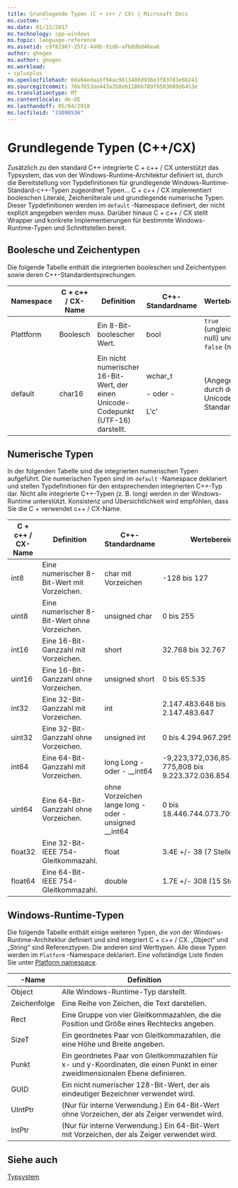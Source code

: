 ```yaml
---
title: Grundlegende Typen (C + c++ / CX) | Microsoft Docs
ms.custom: ''
ms.date: 01/22/2017
ms.technology: cpp-windows
ms.topic: language-reference
ms.assetid: c9f82907-25f2-440b-91d6-afb8dbd46ea6
author: ghogen
ms.author: ghogen
ms.workload:
- cplusplus
ms.openlocfilehash: 0da64edaa3f94ac9813408d936e3f83783e6b241
ms.sourcegitcommit: 76b7653ae443a2b8eb1186b789f8503609d6453e
ms.translationtype: MT
ms.contentlocale: de-DE
ms.lasthandoff: 05/04/2018
ms.locfileid: "33098536"
---
```

# <a name="fundamental-types-ccx"></a>Grundlegende Typen (C++/CX)
Zusätzlich zu den standard C++ integrierte C + c++ / CX unterstützt das Typsystem, das von der Windows-Runtime-Architektur definiert ist, durch die Bereitstellung von Typdefinitionen für grundlegende Windows-Runtime-Standard-c++-Typen zugeordnet Typen... C + c++ / CX implementiert booleschen Literale, Zeichenliterale und grundlegende numerische Typen. Dieser Typdefinitionen werden im `default` -Namespace definiert, der nicht explizit angegeben werden muss. Darüber hinaus C + c++ / CX stellt Wrapper und konkrete Implementierungen für bestimmte Windows-Runtime-Typen und Schnittstellen bereit.  
  
## <a name="boolean-and-character-types"></a>Boolesche und Zeichentypen  
 Die folgende Tabelle enthält die integrierten booleschen und Zeichentypen sowie deren C++-Standardentsprechungen.  
  
|Namespace|C + c++ / CX-Name|Definition|C++-Standardname|Wertebereich|  
|---------------|-----------------------------------------------------------------------|----------------|-------------------------|---------------------|  
|Plattform|Boolesch|Ein 8-Bit-boolescher Wert.|bool|`true` (ungleich null) und `false` (null)|  
|default|char16|Ein nicht numerischer 16-Bit-Wert, der einen Unicode-Codepunkt (UTF-16) darstellt.|wchar_t<br /><br /> - oder - <br /><br /> L'c'|(Angegeben durch den Unicode-Standard)|  
  
## <a name="numeric-types"></a>Numerische Typen  
 In der folgenden Tabelle sind die integrierten numerischen Typen aufgeführt. Die numerischen Typen sind im `default` -Namespace deklariert und stellen Typdefinitionen für den entsprechenden integrierten C++-Typ dar. Nicht alle integrierte C++-Typen (z. B. long) werden in der Windows-Runtime unterstützt. Konsistenz und Übersichtlichkeit wird empfohlen, dass Sie die C + verwendet c++ / CX-Name.  
  
|C + c++ / CX-Name|Definition|C++-Standardname|Wertebereich|  
|-----------------------------------------------------------------------|----------------|-------------------------|---------------------|  
|int8|Eine numerischer 8-Bit-Wert mit Vorzeichen.|char mit Vorzeichen|-128 bis 127|  
|uint8|Eine numerischer 8-Bit-Wert ohne Vorzeichen.|unsigned char|0 bis 255|  
|int16|Eine 16-Bit-Ganzzahl mit Vorzeichen.|short|32.768 bis 32.767|  
|uint16|Eine 16-Bit-Ganzzahl ohne Vorzeichen.|unsigned short|0 bis 65.535|  
|int32|Eine 32-Bit-Ganzzahl mit Vorzeichen.|int|2.147.483.648 bis 2.147.483.647|  
|uint32|Eine 32-Bit-Ganzzahl ohne Vorzeichen.|unsigned int|0 bis 4.294.967.295|  
|int64|Eine 64-Bit-Ganzzahl mit Vorzeichen.|long Long - oder - __int64|-9,223,372,036,854, 775,808 bis 9.223.372.036.854.775.807|  
|uint64|Eine 64-Bit-Ganzzahl ohne Vorzeichen.|ohne Vorzeichen lange long - oder - unsigned __int64|0 bis 18.446.744.073.709.551.615|  
|float32|Eine 32-Bit-IEEE 754-Gleitkommazahl.|float|3.4E +/- 38 (7 Stellen)|  
|float64|Eine 64-Bit-IEEE 754-Gleitkommazahl.|double|1.7E +/- 308 (15 Stellen)|  
  
## <a name="windows-runtime-types"></a>Windows-Runtime-Typen  
 Die folgende Tabelle enthält einige weiteren Typen, die von der Windows-Runtime-Architektur definiert und sind integriert C + c++ / CX. „Object“ und „String“ sind Referenztypen. Die anderen sind Werttypen. Alle diese Typen werden im `Platform` -Namespace deklariert. Eine vollständige Liste finden Sie unter [Platform namespace](../cppcx/platform-namespace-c-cx.md).  
  
|-Name|Definition|  
|----------|----------------|  
|Object|Alle Windows-Runtime-Typ darstellt.|  
|Zeichenfolge|Eine Reihe von Zeichen, die Text darstellen.|  
|Rect|Eine Gruppe von vier Gleitkommazahlen, die die Position und Größe eines Rechtecks angeben.|  
|SizeT|Ein geordnetes Paar von Gleitkommazahlen, die eine Höhe und Breite angeben.|  
|Punkt|Ein geordnetes Paar von Gleitkommazahlen für x- und y-Koordinaten, die einen Punkt in einer zweidimensionalen Ebene definieren.|  
|GUID|Ein nicht numerischer 128-Bit-Wert, der als eindeutiger Bezeichner verwendet wird.|  
|UIntPtr|(Nur für interne Verwendung.) Ein 64-Bit-Wert ohne Vorzeichen, der als Zeiger verwendet wird.|  
|IntPtr|(Nur für interne Verwendung.)  Ein 64-Bit-Wert mit Vorzeichen, der als Zeiger verwendet wird.|  
  
## <a name="see-also"></a>Siehe auch  
 [Typsystem](../cppcx/type-system-c-cx.md)
